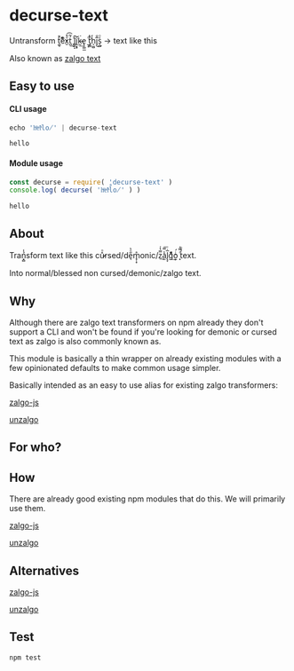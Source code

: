 #  decurse-text
Untransform t̛͚̖̾eͫͥ̏̓x̱ͩ̽͡t̺́͂͟ ̥̬̍͠l̻̯̝͑ḯ̭͙̟k̴̰͘͟e̢̜̻̲ ̮͔ͩ̕ť̡̳̓h̩̮̺̒i̥̅̐͜s̜̻̍ͦ -> text like this

Also known as [zalgo text](https://en.wikipedia.org/wiki/Combining_character#Zalgo_text)

## Easy to use

#### CLI usage
```javascript
echo 'hͫeͬlͯl̊o̸' | decurse-text
```
```
hello
```

#### Module usage
```javascript
const decurse = require( 'decurse-text' )
console.log( decurse( 'hͫeͬlͯl̊o̸' ) )
```
```
hello
```

## About
Trań͓̻̾sform text like this cu̷̵̽ͦrsed/de̖̋ͦ͛m̟̜̟̊onic/z̿̔͑͟a̫̾̿͞l̢̞̅̇ǧ͒ͯ͢o̫ͥ́ͅ ͓ͣ̿̍ṫ͗ͦͅext.

Into normal/blessed non cursed/demonic/zalgo text.

## Why
Although there are zalgo text transformers on npm already they
don't support a CLI and won't be found if you're looking for
demonic or cursed text as zalgo is also commonly known as.

This module is basically a thin wrapper on already existing
modules with a few opinionated defaults to make common usage
simpler.

Basically intended as an easy to use alias for existing zalgo
transformers:

[zalgo-js](https://github.com/casieber/zalgo-js)

[unzalgo](https://github.com/kdex/unzalgo)

## For who?

## How
There are already good existing npm modules that do this. We
will primarily use them.

[zalgo-js](https://github.com/casieber/zalgo-js)

[unzalgo](https://github.com/kdex/unzalgo)

## Alternatives
[zalgo-js](https://github.com/casieber/zalgo-js)

[unzalgo](https://github.com/kdex/unzalgo)

## Test
```
npm test
```

